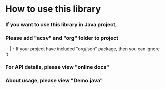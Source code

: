 How to use this library
================
### If you want to use this library in Java project,  
### Please add "**acsv**" and "**org**" folder to project 
&emsp;| - If your project have included "org/json" package, then you can ignore it  
### For API details, please view "**online docs**"  
### About usage, please view "**Demo.java**"  